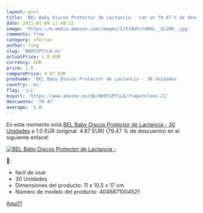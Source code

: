 ```yaml
---
layout: post
title: 'BEL Baby Discos Protector de Lactancia - con un 79.47 % de descuento'
date: 2021-01-09 11:49:12
image: 'https://m.media-amazon.com/images/I/519UFu7X0HL._SL200_.jpg'
comments: true
category: ofertas
author: ring
slug: 'B0051PY1L8-es'
actualPrice: 1.0 EUR
currency: EUR
price: 1.0
comparePrice: 4.87 EUR
prodname: 'BEL Baby Discos Protector de Lactancia - 30 Unidades'
country: 'es'
flag: '🇪🇸'
buyurl: 'https://www.amazon.es/dp/B0051PY1L8/?tag=tolees-21'
descuento: '79.47'
average: '1.0'
---
```


En este momento está [BEL Baby Discos Protector de Lactancia - 30 Unidades](https://www.amazon.es/dp/B0051PY1L8/?tag=tolees-21) a 1.0 EUR (original: 4.87 EUR) (79.47 %  de descuento) en el siguiente enlace!

[![BEL Baby Discos Protector de Lactancia -](https://m.media-amazon.com/images/I/519UFu7X0HL._SL200_.jpg)](https://www.amazon.es/dp/B0051PY1L8/?tag=tolees-21)

🔎:

- facil de usar
- 30 Unidades
- Dimensiones del producto: 11 x 10,5 x 17 cm
- Número de modelo del producto: 4046871004521

[Aquí!!!](https://www.amazon.es/dp/B0051PY1L8/?tag=tolees-21)
